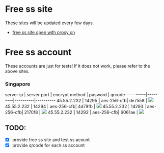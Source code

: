 # Free ss site

These sites will be updated every few days.

- [free ss site open with proxy on](https://t.netflybit.top/)

# Free ss account
These accounts are just for tests! If it does not work, please refer to the above sites.

### Singapore

server ip | server port | encrypt method | pasword | qrcode
----------|----------|----------|----------
45.55.2.232 | 14295 | aes-256-cfb| de7558 | <img src="https://raw.githubusercontent.com/jasonxia23/ssfree/master/files/qrcode/45.55.2.232-14295.png">
45.55.2.232 | 14294 | aes-256-cfb| 4d79fb | <img src="https://raw.githubusercontent.com/jasonxia23/ssfree/master/files/qrcode/45.55.2.232-14294.png">
45.55.2.232 | 14293 | aes-256-cfb| 2170f8 | <img src="https://raw.githubusercontent.com/jasonxia23/ssfree/master/files/qrcode/45.55.2.232-14293.png">
45.55.2.232 | 14292 | aes-256-cfb| 6061ae | <img src="https://raw.githubusercontent.com/jasonxia23/ssfree/master/files/qrcode/45.55.2.232-14292.png">

## TODO:
- [x] provide free ss site and test ss acount
- [x] provide qrcode for each ss account
